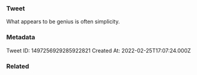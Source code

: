 ### Tweet
What appears to be genius is often simplicity.

### Metadata
Tweet ID: 1497256929285922821
Created At: 2022-02-25T17:07:24.000Z

### Related

